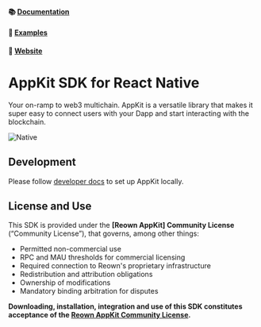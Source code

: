 #### 📚 [Documentation](https://docs.reown.com/appkit/react-native/core/installation)

#### 🔎 [Examples](https://github.com/reown-com/react-native-examples/)

#### 🔗 [Website](https://reown.com/appkit)

# AppKit SDK for React Native

Your on-ramp to web3 multichain. AppKit is a versatile library that makes it super easy to connect users with your Dapp and start interacting with the blockchain.

![Native](https://github.com/reown-com/appkit-react-native/assets/25931366/d474f3dc-a881-4c16-9f91-cda875d962c1)

## Development

Please follow [developer docs](./.github/docs/development.md) to set up AppKit locally.

## License and Use

This SDK is provided under the **[Reown AppKit] Community License** (“Community License”), that governs, among other things:

- Permitted non-commercial use
- RPC and MAU thresholds for commercial licensing
- Required connection to Reown's proprietary infrastructure
- Redistribution and attribution obligations
- Ownership of modifications
- Mandatory binding arbitration for disputes

**Downloading, installation, integration and use of this SDK constitutes acceptance of the [Reown AppKit Community License](./LICENSE.md).**
